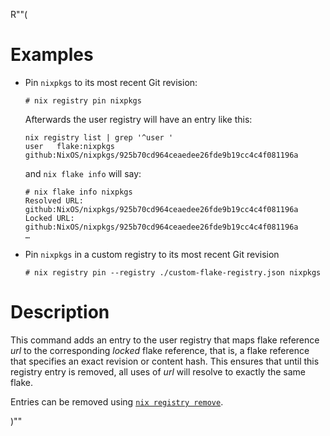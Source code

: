 R""(

# Examples

* Pin `nixpkgs` to its most recent Git revision:

  ```console
  # nix registry pin nixpkgs
  ```

  Afterwards the user registry will have an entry like this:

  ```console
  nix registry list | grep '^user '
  user   flake:nixpkgs github:NixOS/nixpkgs/925b70cd964ceaedee26fde9b19cc4c4f081196a
  ```

  and `nix flake info` will say:

  ```console
  # nix flake info nixpkgs
  Resolved URL:  github:NixOS/nixpkgs/925b70cd964ceaedee26fde9b19cc4c4f081196a
  Locked URL:    github:NixOS/nixpkgs/925b70cd964ceaedee26fde9b19cc4c4f081196a
  …
  ```

* Pin `nixpkgs` in a custom registry to its most recent Git revision

  ```console
  # nix registry pin --registry ./custom-flake-registry.json nixpkgs
  ```


# Description

This command adds an entry to the user registry that maps flake
reference *url* to the corresponding *locked* flake reference, that
is, a flake reference that specifies an exact revision or content
hash. This ensures that until this registry entry is removed, all uses
of *url* will resolve to exactly the same flake.

Entries can be removed using [`nix registry
remove`](./nix3-registry-remove.md).

)""
